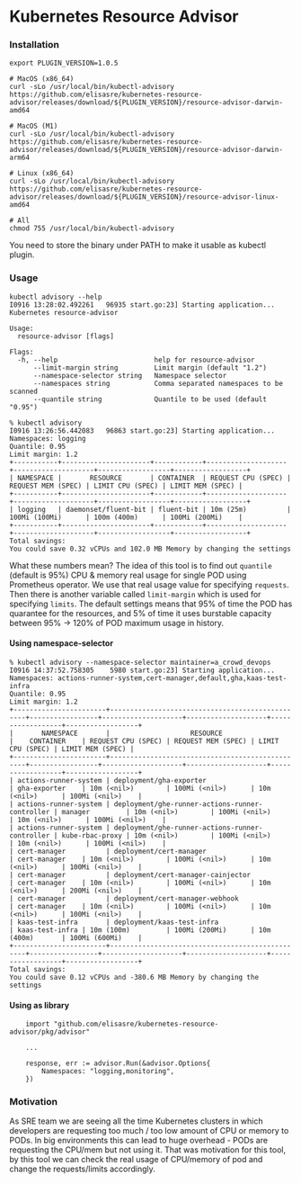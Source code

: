 # Kubernetes Resource Advisor

### Installation

```
export PLUGIN_VERSION=1.0.5

# MacOS (x86_64)
curl -sLo /usr/local/bin/kubectl-advisory https://github.com/elisasre/kubernetes-resource-advisor/releases/download/${PLUGIN_VERSION}/resource-advisor-darwin-amd64

# MacOS (M1)
curl -sLo /usr/local/bin/kubectl-advisory https://github.com/elisasre/kubernetes-resource-advisor/releases/download/${PLUGIN_VERSION}/resource-advisor-darwin-arm64

# Linux (x86_64)
curl -sLo /usr/local/bin/kubectl-advisory https://github.com/elisasre/kubernetes-resource-advisor/releases/download/${PLUGIN_VERSION}/resource-advisor-linux-amd64

# All
chmod 755 /usr/local/bin/kubectl-advisory
```

You need to store the binary under PATH to make it usable as kubectl plugin.

### Usage

```
kubectl advisory --help
I0916 13:28:02.492261   96935 start.go:23] Starting application...
Kubernetes resource-advisor

Usage:
  resource-advisor [flags]

Flags:
  -h, --help                        help for resource-advisor
      --limit-margin string         Limit margin (default "1.2")
      --namespace-selector string   Namespace selector
      --namespaces string           Comma separated namespaces to be scanned
      --quantile string             Quantile to be used (default "0.95")
```

```
% kubectl advisory
I0916 13:26:56.442083   96863 start.go:23] Starting application...
Namespaces: logging
Quantile: 0.95
Limit margin: 1.2
+-----------+----------------------+------------+--------------------+--------------------+------------------+------------------+
| NAMESPACE |       RESOURCE       | CONTAINER  | REQUEST CPU (SPEC) | REQUEST MEM (SPEC) | LIMIT CPU (SPEC) | LIMIT MEM (SPEC) |
+-----------+----------------------+------------+--------------------+--------------------+------------------+------------------+
| logging   | daemonset/fluent-bit | fluent-bit | 10m (25m)          | 100Mi (100Mi)      | 100m (400m)      | 100Mi (200Mi)    |
+-----------+----------------------+------------+--------------------+--------------------+------------------+------------------+
Total savings:
You could save 0.32 vCPUs and 102.0 MB Memory by changing the settings
```

What these numbers mean? The idea of this tool is to find out `quantile` (default is 95%) CPU & memory real usage for single POD using Prometheus operator. We use that real usage value for specifying `requests`. Then there is another variable called `limit-margin` which is used for specifying `limits`. The default settings means that 95% of time the POD has quarantee for the resources, and 5% of time it uses burstable capacity between 95% -> 120% of POD maximum usage in history.


#### Using namespace-selector

```
% kubectl advisory --namespace-selector maintainer=a_crowd_devops
I0916 14:37:52.758305    5980 start.go:23] Starting application...
Namespaces: actions-runner-system,cert-manager,default,gha,kaas-test-infra
Quantile: 0.95
Limit margin: 1.2
+-----------------------+-------------------------------------------------+-----------------+--------------------+--------------------+------------------+------------------+
|       NAMESPACE       |                    RESOURCE                     |    CONTAINER    | REQUEST CPU (SPEC) | REQUEST MEM (SPEC) | LIMIT CPU (SPEC) | LIMIT MEM (SPEC) |
+-----------------------+-------------------------------------------------+-----------------+--------------------+--------------------+------------------+------------------+
| actions-runner-system | deployment/gha-exporter                         | gha-exporter    | 10m (<nil>)        | 100Mi (<nil>)      | 10m (<nil>)      | 100Mi (<nil>)    |
| actions-runner-system | deployment/ghe-runner-actions-runner-controller | manager         | 10m (<nil>)        | 100Mi (<nil>)      | 10m (<nil>)      | 100Mi (<nil>)    |
| actions-runner-system | deployment/ghe-runner-actions-runner-controller | kube-rbac-proxy | 10m (<nil>)        | 100Mi (<nil>)      | 10m (<nil>)      | 100Mi (<nil>)    |
| cert-manager          | deployment/cert-manager                         | cert-manager    | 10m (<nil>)        | 100Mi (<nil>)      | 10m (<nil>)      | 100Mi (<nil>)    |
| cert-manager          | deployment/cert-manager-cainjector              | cert-manager    | 10m (<nil>)        | 100Mi (<nil>)      | 10m (<nil>)      | 200Mi (<nil>)    |
| cert-manager          | deployment/cert-manager-webhook                 | cert-manager    | 10m (<nil>)        | 100Mi (<nil>)      | 10m (<nil>)      | 100Mi (<nil>)    |
| kaas-test-infra       | deployment/kaas-test-infra                      | kaas-test-infra | 10m (100m)         | 100Mi (200Mi)      | 10m (400m)       | 100Mi (600Mi)    |
+-----------------------+-------------------------------------------------+-----------------+--------------------+--------------------+------------------+------------------+
Total savings:
You could save 0.12 vCPUs and -380.6 MB Memory by changing the settings
```

#### Using as library

```
    import "github.com/elisasre/kubernetes-resource-advisor/pkg/advisor"

    ...

    response, err := advisor.Run(&advisor.Options{
        Namespaces: "logging,monitoring",
    })
```

### Motivation

As SRE team we are seeing all the time Kubernetes clusters in which developers are requesting too much / too low amount of CPU or memory to PODs. In big environments this can lead to huge overhead - PODs are requesting the CPU/mem but not using it. That was motivation for this tool, by this tool we can check the real usage of CPU/memory of pod and change the requests/limits accordingly.

